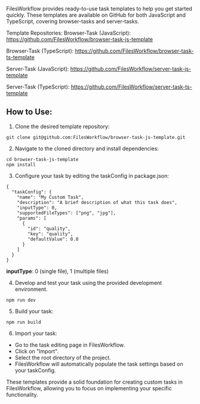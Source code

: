 FilesWorkflow provides ready-to-use task templates to help you get started quickly. These templates are available on GitHub for both JavaScript and TypeScript, covering browser-tasks and server-tasks.

Template Repositories:
Browser-Task (JavaScript): https://github.com/FilesWorkflow/browser-task-js-template

Browser-Task (TypeScript): https://github.com/FilesWorkflow/browser-task-ts-template

Server-Task (JavaScript): https://github.com/FilesWorkflow/server-task-js-template

Server-Task (TypeScript): https://github.com/FilesWorkflow/server-task-ts-template

## How to Use:

1. Clone the desired template repository:

```
git clone git@github.com:FilesWorkflow/browser-task-js-template.git
```

2. Navigate to the cloned directory and install dependencies:

```
cd browser-task-js-template
npm install
```

3. Configure your task by editing the taskConfig in package.json:

```
{
  "taskConfig": {
    "name": "My Custom Task",
    "description": "A brief description of what this task does",
    "inputType": 0,
    "supportedFileTypes": ["png", "jpg"],
    "params": [
      {
        "id": "quality",
        "key": "quality",
        "defaultValue": 0.8
      }
    ]
  }
}
```

**inputType**: 0 (single file), 1 (multiple files)

4. Develop and test your task using the provided development environment.

```
npm run dev
```

5. Build your task:

```
npm run build
```

6. Import your task:

- Go to the task editing page in FilesWorkflow.
- Click on "Import".
- Select the root directory of the project.
- FilesWorkflow will automatically populate the task settings based on your taskConfig.

These templates provide a solid foundation for creating custom tasks in FilesWorkflow, allowing you to focus on implementing your specific functionality.
